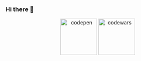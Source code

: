 ### Hi there 👋

<div id="links" align="center">
    <a href="https://codepen.io/MZ-87"><img src="https://atuin.ru/demo/simple-icons/icons/codepen.svg"
            alt="codepen" width = "100px"></a>
    <a href="https://www.codewars.com/users/MZ-87"><img src="https://atuin.ru/demo/simple-icons/icons/codewars.svg"
            alt="codewars" width = "100px"></a>
</div>

<!--
**MZ-87/MZ-87** is a ✨ _special_ ✨ repository because its `README.md` (this file) appears on your GitHub profile.

Here are some ideas to get you started:

- 🔭 I’m currently working on ...
- 🌱 I’m currently learning ...
- 👯 I’m looking to collaborate on ...
- 🤔 I’m looking for help with ...
- 💬 Ask me about ...
- 📫 How to reach me: ...
- 😄 Pronouns: ...
- ⚡ Fun fact: ...
-->
